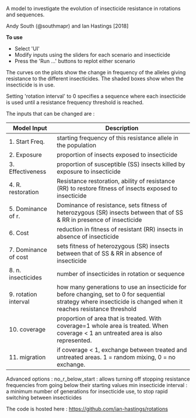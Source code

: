 A model to investigate the evolution of insecticide resistance in rotations and sequences.

Andy South (@southmapr) and Ian Hastings [2018]

**To use**
* Select 'UI'  
* Modify inputs using the sliders for each scenario and insecticide
* Press the 'Run ...' buttons to replot either scenario 

The curves on the plots show the change in frequency of the alleles giving resistance to the different insecticides. The shaded boxes show when the insecticide is in use.

Setting 'rotation interval' to 0 specifies a sequence where each insecticide is used until a resistance frequency threshold is reached. 

The inputs that can be changed are :

Model Input      | Description
------------------------- | ----------------------------------------------------
1. Start Freq.  | starting frequency of this resistance allele in the population
2. Exposure | proportion of insects exposed to insecticide
3. Effectiveness | proportion of susceptible (SS) insects killed by exposure to insecticide
4. R. restoration  | Resistance restoration, ability of resistance (RR) to restore fitness of insects exposed to insecticide
5. Dominance of r. | Dominance of resistance, sets fitness of heterozygous (SR) insects between that of SS & RR in presence of insecticide
6. Cost  |  reduction in fitness of resistant (RR) insects in absence of insecticide
7. Dominance of cost  | sets fitness of heterozygous (SR) insects between that of SS & RR in absence of insecticide   
8. n. insecticides  |  number of insecticides in rotation or sequence
9. rotation interval  |  how many generations to use an insecticide for before changing, set to 0 for sequential strategy where insecticide is changed when it reaches resistance threshold
10. coverage  |  proportion of area that is treated. With coverage=1 whole area is treated. When coverage < 1 an untreated area is also represented.
11. migration  |  if coverage < 1, exchange between treated and untreated areas. 1 = random mixing, 0 = no exchange.

Advanced options :
no_r_below_start : allows turning off stopping resistance frequencies from going below their starting values
min insecticide interval : a minimum number of generations for insecticide use, to stop rapid switching between insecticides

The code is hosted here : https://github.com/ian-hastings/rotations




